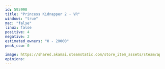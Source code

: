 ```yaml
---
id: 595990
title: "Princess Kidnapper 2 - VR"
windows: "true"
mac: "false"
linux: false
positive: 4
negative: 2
estimated_owners: "0 - 20000"
peak_ccu: 0

image: https://shared.akamai.steamstatic.com/store_item_assets/steam/apps/595990/header.jpg?t=1489995186
opinions:
---
```

